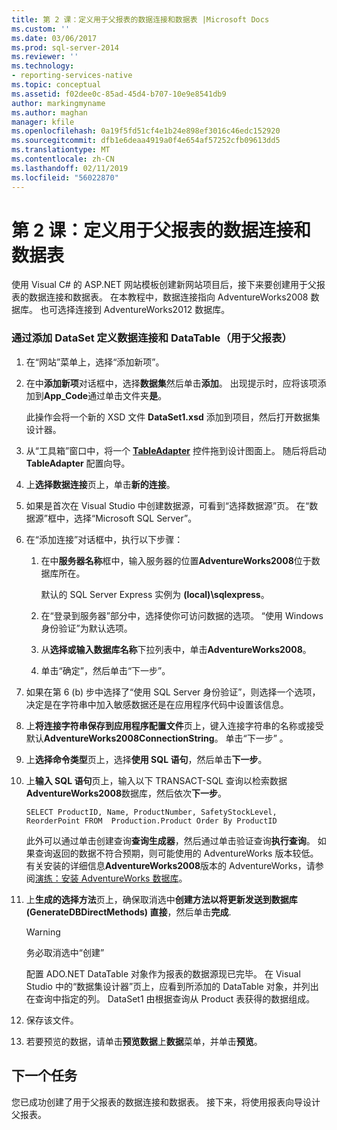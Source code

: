 ```yaml
---
title: 第 2 课：定义用于父报表的数据连接和数据表 |Microsoft Docs
ms.custom: ''
ms.date: 03/06/2017
ms.prod: sql-server-2014
ms.reviewer: ''
ms.technology:
- reporting-services-native
ms.topic: conceptual
ms.assetid: f02dee0c-85ad-45d4-b707-10e9e8541db9
author: markingmyname
ms.author: maghan
manager: kfile
ms.openlocfilehash: 0a19f5fd51cf4e1b24e898ef3016c46edc152920
ms.sourcegitcommit: dfb1e6deaa4919a0f4e654af57252cfb09613dd5
ms.translationtype: MT
ms.contentlocale: zh-CN
ms.lasthandoff: 02/11/2019
ms.locfileid: "56022870"
---
```

# <a name="lesson-2-define-a-data-connection-and-data-table-for-parent-report"></a>第 2 课：定义用于父报表的数据连接和数据表
  使用 Visual C# 的 ASP.NET 网站模板创建新网站项目后，接下来要创建用于父报表的数据连接和数据表。 在本教程中，数据连接指向 AdventureWorks2008 数据库。 也可选择连接到 AdventureWorks2012 数据库。  
  
### <a name="to-define-a-data-connection-and-data-table-by-adding-a-dataset-for-parent-report"></a>通过添加 DataSet 定义数据连接和 DataTable（用于父报表）  
  
1.  在“网站”菜单上，选择“添加新项”。  
  
2.  在中**添加新项**对话框中，选择**数据集**然后单击**添加**。 出现提示时，应将该项添加到**App_Code**通过单击文件夹**是**。  
  
     此操作会将一个新的 XSD 文件 **DataSet1.xsd** 添加到项目，然后打开数据集设计器。  
  
3.  从“工具箱”窗口中，将一个 **[TableAdapter](https://msdn.microsoft.com/library/bz9tthwx\(v=vs.100\).aspx)** 控件拖到设计图面上。 随后将启动 **TableAdapter** 配置向导。  
  
4.  上**选择数据连接**页上，单击**新的连接**。  
  
5.  如果是首次在 Visual Studio 中创建数据源，可看到“选择数据源”页。 在“数据源”框中，选择“Microsoft SQL Server”。  
  
6.  在“添加连接”对话框中，执行以下步骤：  
  
    1.  在中**服务器名称**框中，输入服务器的位置**AdventureWorks2008**位于数据库所在。  
  
         默认的 SQL Server Express 实例为 **(local)\sqlexpress**。  
  
    2.  在“登录到服务器”部分中，选择使你可访问数据的选项。 “使用 Windows 身份验证”为默认选项。  
  
    3.  从**选择或输入数据库名称**下拉列表中，单击**AdventureWorks2008**。  
  
    4.  单击“确定”，然后单击“下一步”。  
  
7.  如果在第 6 (b) 步中选择了“使用 SQL Server 身份验证”，则选择一个选项，决定是在字符串中加入敏感数据还是在应用程序代码中设置该信息。  
  
8.  上**将连接字符串保存到应用程序配置文件**页上，键入连接字符串的名称或接受默认**AdventureWorks2008ConnectionString**。 单击“下一步” 。  
  
9. 上**选择命令类型**页上，选择**使用 SQL 语句**，然后单击**下一步**。  
  
10. 上**输入 SQL 语句**页上，输入以下 TRANSACT-SQL 查询以检索数据**AdventureWorks2008**数据库，然后依次**下一步**。  
  
    ```  
    SELECT ProductID, Name, ProductNumber, SafetyStockLevel, ReorderPoint FROM  Production.Product Order By ProductID  
    ```  
  
     此外可以通过单击创建查询**查询生成器**，然后通过单击验证查询**执行查询**。 如果查询返回的数据不符合预期，则可能使用的 AdventureWorks 版本较低。 有关安装的详细信息**AdventureWorks2008**版本的 AdventureWorks，请参阅[演练：安装 AdventureWorks 数据库](https://msdn.microsoft.com/library/aa992075\(v=vs.100\).aspx)。  
  
11. 上**生成的选择方法**页上，确保取消选中**创建方法以将更新发送到数据库 (GenerateDBDirectMethods) 直接**，然后单击**完成**.  
  
    > [!WARNING]  
    >  务必取消选中“创建”  
  
     配置 ADO.NET DataTable 对象作为报表的数据源现已完毕。 在 Visual Studio 中的“数据集设计器”页上，应看到所添加的 DataTable 对象，并列出在查询中指定的列。 DataSet1 由根据查询从 Product 表获得的数据组成。  
  
12. 保存该文件。  
  
13. 若要预览的数据，请单击**预览数据**上**数据**菜单，并单击**预览**。  
  
## <a name="next-task"></a>下一个任务  
 您已成功创建了用于父报表的数据连接和数据表。 接下来，将使用报表向导设计父报表。  
  
  
